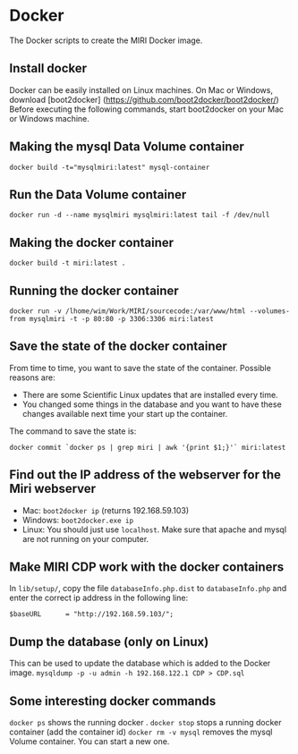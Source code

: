 # Docker
The Docker scripts to create the MIRI Docker image.

## Install docker
Docker can be easily installed on Linux machines. On Mac or Windows, download [boot2docker] (https://github.com/boot2docker/boot2docker/)
Before executing the following commands, start boot2docker on your Mac or Windows machine.

## Making the mysql Data Volume container
`docker build -t="mysqlmiri:latest" mysql-container`

## Run the Data Volume container
`docker run -d --name mysqlmiri mysqlmiri:latest tail -f /dev/null`

## Making the docker container
`docker build -t miri:latest .`

## Running the docker container
`docker run -v /lhome/wim/Work/MIRI/sourcecode:/var/www/html --volumes-from mysqlmiri -t -p 80:80 -p 3306:3306 miri:latest`

## Save the state of the docker container
From time to time, you want to save the state of the container. Possible reasons are:

+ There are some Scientific Linux updates that are installed every time.
+ You changed some things in the database and you want to have these changes available next time your start up the container.

The command to save the state is:

    docker commit `docker ps | grep miri | awk '{print $1;}'` miri:latest



## Find out the IP address of the webserver for the Miri webserver
* Mac: `boot2docker ip` (returns 192.168.59.103)
* Windows: `boot2docker.exe ip`
* Linux: You should just use `localhost`. Make sure that apache and mysql are not running on your computer.

## Make MIRI CDP work with the docker containers

In `lib/setup/`, copy the file `databaseInfo.php.dist` to `databaseInfo.php` and enter the correct ip address in the following line:

`$baseURL      = "http://192.168.59.103/";`

## Dump the database (only on Linux)
This can be used to update the database which is added to the Docker image.
`mysqldump -p -u admin -h 192.168.122.1 CDP > CDP.sql`

## Some interesting docker commands
`docker ps` shows the running docker .
`docker stop` stops a running docker container (add the container id)
`docker rm -v mysql` removes the mysql Volume container. You can start a new one.
